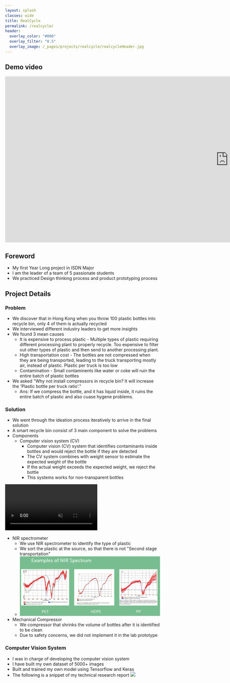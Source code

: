 ```yaml
---
layout: splash
classes: wide
title: RealCycle
permalink: /realcycle/
header:
  overlay_color: "#000"
  overlay_filter: "0.5"
  overlay_image: /_pages/projects/realcycle/realcycleHeader.jpg
---
```

## Demo video
<iframe width="1452" height="541" src="https://www.youtube.com/embed/hHX-DubwpzA" title="RealCycle Final Promotion Video" frameborder="0" allow="accelerometer; autoplay; clipboard-write; encrypted-media; gyroscope; picture-in-picture; web-share" referrerpolicy="strict-origin-when-cross-origin" allowfullscreen></iframe>

## Foreword
- My first Year Long project in ISDN Major
- I am the leader of a team of 5 passionate students
- We practiced Design thinking process and product prototyping process

## Project Details
### Problem
- We discover that in Hong Kong when you throw 100 plastic bottles into recycle bin, only 4 of them is actually recycled
- We interviewed different industry leaders to get more insights
- We found 3 mean causes
    - It is expensive to process plastic - Multiple types of plastic requiring different processing plant to properly recycle. Too expensive to filter out other types of plastic and then send to another processing plant.
    - High transportation cost - The bottles are not compressed when they are being transported, leading to the truck transporting mostly air, instead of plastic. Plastic per truck is too low
    - Contamination - Small contaminents like water or coke will ruin the entire batch of plastic bottles
- We asked "Why not install compressors in recycle bin? It will increase the 'Plastic bottle per truck ratio'."
    - Ans: If we compress the bottle, and it has liquid inside, it ruins the entire batch of plastic and also cuase hygene problems.

### Solution
- We went through the ideation process iteratively to arrive in the final solution
- A smart recycle bin consist of 3 main component to solve the problems
- Components
    - Computer vision system (CV)
        - Computer vision (CV) system that identifies contaminants inside bottles and would reject the bottle if they are detected
        - The CV system combines with weight sensor to estimate the expected weight of the bottle
        - If the actual weight exceeds the expected weight, we reject the bottle
        - This systems works for non-transparent bottles

<video autoplay muted loop style="max-width: 450px">
    <source src="/_pages/projects/realcycle/CV Camera view.mp4" type="video/mp4">
</video>
<br>

- NIR spectrometer
    - We use NIR spectrometer to identify the type of plastic
    - We sort the plastic at the source, so that there is not "Second stage transportation"
    - ![Alt text](/_pages/projects/realcycle/NIR_spectrometer.png)
- Mechanical Compressor
    - We compressor that shrinks the volume of bottles after it is identified to be clean
    - Due to safety concerns, we did not implement it in the lab prototype

### Computer Vision System
- I was in charge of developing the computer vision system
- I have built my own dataset of 5000+ images
- Built and trained my own model using Tensorflow and Keras
- The following is a snippet of my technical research report
![](/_pages/projects/realcycle/screencapture-hkust-isdworks-about-3-2024-04-26-23_02_20.png)
